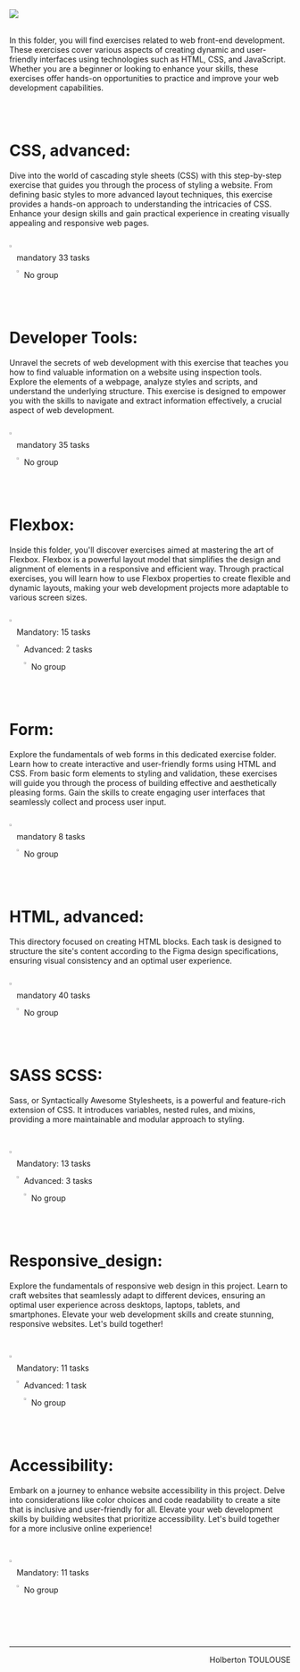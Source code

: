 <img src="https://github.com/TessierV/holbertonschool-web_front_end/assets/113889290/284f4524-2219-463a-8732-a0da7ce6353f" />
<br>
<br>

<p>In this folder, you will find exercises related to web front-end development. These exercises cover various aspects of creating dynamic and user-friendly interfaces using technologies such as HTML, CSS, and JavaScript. Whether you are a beginner or looking to enhance your skills, these exercises offer hands-on opportunities to practice and improve your web development capabilities.</p>

<br><br>  
<h1  align="left">CSS, advanced:</h1>
<p>Dive into the world of cascading style sheets (CSS) with this step-by-step exercise that guides you through the process of styling a website. From defining basic styles to more advanced layout techniques, this exercise provides a hands-on approach to understanding the intricacies of CSS. Enhance your design skills and gain practical experience in creating visually appealing and responsive web pages.
</p>
<br> 
<img align="left" width="2%" alt="Github" src="https://github.com/TessierV/TessierV/assets/113889290/75f76703-549a-45ed-8091-9fdc76ed72eb" />
<p align="left">mandatory 33 tasks</p>
<img align="left" width="2%" alt="Github" src="https://github.com/TessierV/TessierV/assets/113889290/f68c3441-c4fe-4af2-90db-a0eb69922241" />
<p align="left">No group</p>
<br><br>

<h1  align="left">Developer Tools:</h1>
<p>Unravel the secrets of web development with this exercise that teaches you how to find valuable information on a website using inspection tools. Explore the elements of a webpage, analyze styles and scripts, and understand the underlying structure. This exercise is designed to empower you with the skills to navigate and extract information effectively, a crucial aspect of web development.</p>
<br> 
<img align="left" width="2%" alt="Github" src="https://github.com/TessierV/TessierV/assets/113889290/75f76703-549a-45ed-8091-9fdc76ed72eb" />
<p align="left">mandatory 35 tasks</p>
<img align="left" width="2%" alt="Github" src="https://github.com/TessierV/TessierV/assets/113889290/f68c3441-c4fe-4af2-90db-a0eb69922241" />
<p align="left">No group</p>
<br><br>

<h1  align="left">Flexbox:</h1>
<p>Inside this folder, you'll discover exercises aimed at mastering the art of Flexbox. Flexbox is a powerful layout model that simplifies the design and alignment of elements in a responsive and efficient way. Through practical exercises, you will learn how to use Flexbox properties to create flexible and dynamic layouts, making your web development projects more adaptable to various screen sizes.</p>
<br> 
<img align="left" width="2%" alt="Github" src="https://github.com/TessierV/TessierV/assets/113889290/75f76703-549a-45ed-8091-9fdc76ed72eb" />
<p align="left">Mandatory: 15 tasks</p>
<img align="left" width="2%" alt="Github" src="https://github.com/TessierV/TessierV/assets/113889290/75f76703-549a-45ed-8091-9fdc76ed72eb" />
<p align="left">Advanced: 2 tasks</p>
<img align="left" width="2%" alt="Github" src="https://github.com/TessierV/TessierV/assets/113889290/f68c3441-c4fe-4af2-90db-a0eb69922241" />
<p align="left">No group</p>
<br><br>

<h1  align="left">Form:</h1>
<p>Explore the fundamentals of web forms in this dedicated exercise folder. Learn how to create interactive and user-friendly forms using HTML and CSS. From basic form elements to styling and validation, these exercises will guide you through the process of building effective and aesthetically pleasing forms. Gain the skills to create engaging user interfaces that seamlessly collect and process user input.
</p>
<br> 
<img align="left" width="2%" alt="Github" src="https://github.com/TessierV/TessierV/assets/113889290/75f76703-549a-45ed-8091-9fdc76ed72eb" />
<p align="left">mandatory 8 tasks</p>
<img align="left" width="2%" alt="Github" src="https://github.com/TessierV/TessierV/assets/113889290/f68c3441-c4fe-4af2-90db-a0eb69922241" />
<p align="left">No group</p>
<br><br>

<h1  align="left">HTML, advanced:</h1>
<p>This directory focused on creating HTML blocks. Each task is designed to structure the site's content according to the Figma design specifications, ensuring visual consistency and an optimal user experience.</p>
<br>
<img align="left" width="2%" alt="Github" src="https://github.com/TessierV/TessierV/assets/113889290/75f76703-549a-45ed-8091-9fdc76ed72eb" />
<p align="left">mandatory 40 tasks</p>
<img align="left" width="2%" alt="Github" src="https://github.com/TessierV/TessierV/assets/113889290/f68c3441-c4fe-4af2-90db-a0eb69922241" />
<p align="left">No group</p>
<br><br>

<h1  align="left">SASS SCSS:</h1>
<p>Sass, or Syntactically Awesome Stylesheets, is a powerful and feature-rich extension of CSS.
It introduces variables, nested rules, and mixins, providing a more maintainable and modular approach to styling.</p>
<br><br>
<img align="left" width="2%" alt="Github" src="https://github.com/TessierV/TessierV/assets/113889290/75f76703-549a-45ed-8091-9fdc76ed72eb" />
<p align="left">Mandatory: 13 tasks</p>
<img align="left" width="2%" alt="Github" src="https://github.com/TessierV/TessierV/assets/113889290/75f76703-549a-45ed-8091-9fdc76ed72eb" />
<p align="left">Advanced: 3 tasks</p>
<img align="left" width="2%" alt="Github" src="https://github.com/TessierV/TessierV/assets/113889290/f68c3441-c4fe-4af2-90db-a0eb69922241" />
<p align="left">No group</p>
<br><br>

<h1  align="left">Responsive_design:</h1>
<p>Explore the fundamentals of responsive web design in this project. Learn to craft websites that seamlessly adapt to different devices, ensuring an optimal user experience across desktops, laptops, tablets, and smartphones. Elevate your web development skills and create stunning, responsive websites. Let's build together!</p>
<br><br>
<img align="left" width="2%" alt="Github" src="https://github.com/TessierV/TessierV/assets/113889290/75f76703-549a-45ed-8091-9fdc76ed72eb" />
<p align="left">Mandatory: 11 tasks</p>
<img align="left" width="2%" alt="Github" src="https://github.com/TessierV/TessierV/assets/113889290/75f76703-549a-45ed-8091-9fdc76ed72eb" />
<p align="left">Advanced: 1 task</p>
<img align="left" width="2%" alt="Github" src="https://github.com/TessierV/TessierV/assets/113889290/f68c3441-c4fe-4af2-90db-a0eb69922241" />
<p align="left">No group</p>
<br><br>

<h1  align="left">Accessibility:</h1>
<p>Embark on a journey to enhance website accessibility in this project. Delve into considerations like color choices and code readability to create a site that is inclusive and user-friendly for all. Elevate your web development skills by building websites that prioritize accessibility. Let's build together for a more inclusive online experience!</p>
<br><br>
<img align="left" width="2%" alt="Github" src="https://github.com/TessierV/TessierV/assets/113889290/75f76703-549a-45ed-8091-9fdc76ed72eb" />
<p align="left">Mandatory: 11 tasks</p>
<img align="left" width="2%" alt="Github" src="https://github.com/TessierV/TessierV/assets/113889290/75f76703-549a-45ed-8091-9fdc76ed72eb" />
<p align="left">No group</p>
<br><br>

<br/><hr>
<p align="right">Holberton TOULOUSE</p>
